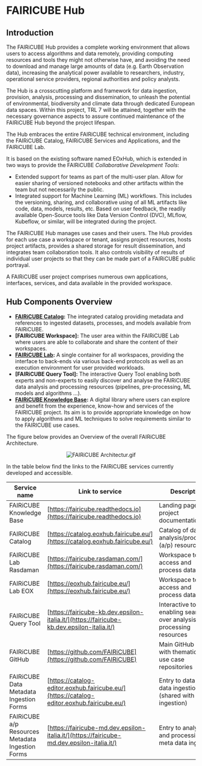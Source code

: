 # FAIRICUBE Hub

## Introduction

The FAIRiCUBE Hub provides a complete working environment that allows users to access algorithms and data remotely, providing computing resources and tools they might not otherwise have, and avoiding the need to download and manage large amounts of data (e.g. Earth Observation data), increasing the analytical power available to researchers, industry, operational service providers, regional authorities and policy analysts.

The Hub is a crosscutting platform and framework for data ingestion, provision, analysis, processing and dissemination, to unleash the potential of environmental, biodiversity and climate data through dedicated European data spaces. Within this project, TRL 7 will be attained, together with the necessary governance aspects to assure continued maintenance of the FAIRiCUBE Hub beyond the project lifespan.

The Hub embraces the entire FAIRiCUBE technical environment, including the FAIRiCUBE Catalog, FAIRiCUBE Services and Applications, and the FAIRiCUBE Lab.

It is based on the existing software named EOxHub, which is extended in two ways to provide the FAIRiCUBE *Collaborative Development Tools*:

* Extended support for teams as part of the multi-user plan. Allow for easier sharing of versioned notebooks and other artifacts within the team but not necessarily the public.
* Integrated support for Machine Learning (ML) workflows. This includes the versioning, sharing, and collaborative using of all ML artifacts like code, data, models, results, etc. Based on user feedback, the readily available Open-Source tools like Data Version Control (DVC), MLflow, Kubeflow, or similar, will be integrated during the project.

The FAIRiCUBE Hub manages use cases and their users. The Hub provides for each use case a workspace or tenant,
assigns project resources, hosts project artifacts, provides a shared storage for result dissemination, and integrates team collaboration tools. It also controls visibility of results of individual user projects so that they can be made part of a FAIRiCUBE public portrayal.

A FAIRiCUBE user project comprises numerous own applications, interfaces, services, and data available in the provided workspace.

## Hub Components Overview

* **[FAIRiCUBE Catalog](../user_guide/fic_catalog.md):** The integrated catalog providing metadata and references to ingested datasets, processes, and models available from FAIRiCUBE.
* **[FAIRiCUBE Workspace]:** The user area within the FAIRiCUBE Lab where users are able to collaborate and share the content of their workspaces.
* **[FAIRiCUBE Lab](../user_guide/eox_lab.md):** A single container for all workspaces, providing the interface to back-ends via various back-end protocols as well as an execution environment for user provided workloads.
* **[FAIRiCUBE Query Tool]:** The interactive Query Tool enabling both experts and non-experts to easily discover and analyse the FAIRiCUBE data analysis and processing resources (pipelines, pre-processing, ML models and algorithms …).
* **[FAIRiCUBE Knowledge Base](../index.md):**  A digital library where users can explore and benefit from the experience, know-how and services of the FAIRICUBE project. Its aim is to provide appropriate knowledge on how to apply algorithms and ML techniques to solve requirements similar to the FAIRICUBE use cases.

The figure below provides an Overview of the overall FAIRiCUBE Architecture.

<p align="center">
    <img src="../../images/fairicube_architecture.gif" alt="FAIRiCUBE Architectur.gif" />
</p>


In the table below find the links to the FAIRiCUBE services currently developed and accessible.

| Service name | Link to service | Description |
| ------------ | --------------- | ----------- |
| FAIRiCUBE Knowledge Base | [https://fairicube.readthedocs.io](https://fairicube.readthedocs.io) | Landing page for project documentation |
| FAIRiCUBE Catalog | [https://catalog.eoxhub.fairicube.eu/](https://catalog.eoxhub.fairicube.eu/) | Catalog of data and analysis/processing (a/p) resources |
| FAIRiCUBE Lab Rasdaman | [https://fairicube.rasdaman.com/](https://fairicube.rasdaman.com/) | Workspace to access and process data |
| FAIRiCUBE Lab EOX | [https://eoxhub.fairicube.eu/](https://eoxhub.fairicube.eu/) | Workspace to access and process data |
| FAIRiCUBE Query Tool | [https://fairicube-kb.dev.epsilon-italia.it/](https://fairicube-kb.dev.epsilon-italia.it/) | Interactive tool enabling searches over analysis and processing resources |
| FAIRiCUBE GitHub | [https://github.com/FAIRiCUBE](https://github.com/FAIRiCUBE) | Main GitHub project with thematic and use case repositories |
| FAIRiCUBE Data Metadata Ingestion Forms | [https://catalog-editor.eoxhub.fairicube.eu/](https://catalog-editor.eoxhub.fairicube.eu/) | Entry to data meta data ingestion (shared with data ingestion) |
| FAIRiCUBE a/p Resources Metadata Ingestion Forms | [https://fairicube-md.dev.epsilon-italia.it/](https://fairicube-md.dev.epsilon-italia.it/) | Entry to analysis and processing meta data ingestion  |


